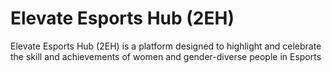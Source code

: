 # Elevate Esports Hub (2EH)
Elevate Esports Hub (2EH) is a platform designed to highlight and celebrate the skill and achievements of women and gender-diverse people in Esports

